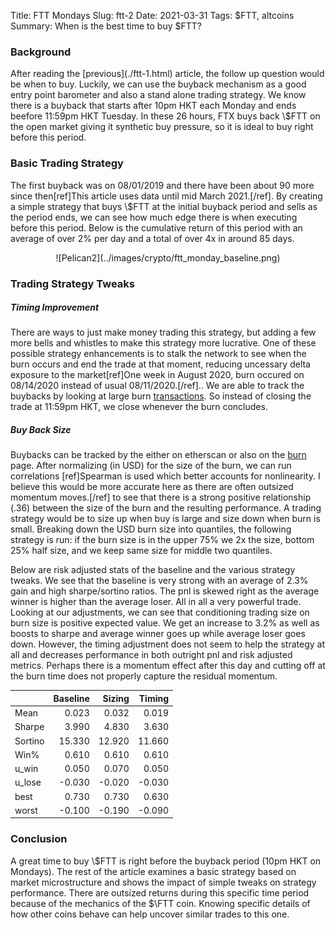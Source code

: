 Title: FTT Mondays
Slug: ftt-2
Date: 2021-03-31
Tags: $FTT, altcoins
Summary: When is the best time to buy \$FTT?

<h3>Background</h3>
After reading the [previous](./ftt-1.html) article, the follow up question would be when to buy. 
Luckily, we can use the buyback mechanism as a good entry point barometer and also a stand alone trading strategy.
We know there is a buyback that starts after 10pm HKT each Monday and ends beefore 11:59pm HKT Tuesday. 
In these 26 hours, FTX buys back \$FTT on the open market giving it synthetic buy pressure, so it is ideal to buy right before this period.

<h3>Basic Trading Strategy</h3>
<p>
The first buyback was on 08/01/2019 and there have been about 90 more since then[ref]This article uses data until mid March 2021.[/ref]. 
By creating a simple strategy that buys \$FTT at the initial buyback period and sells as the period ends, we can see how much edge there is when executing before this period.
Below is the cumulative return of this period with an average of over 2% per day and a total of over 4x in around 85 days.
</p>

<center>
![Pelican2](../images/crypto/ftt_monday_baseline.png)
</center>


<h3>Trading Strategy Tweaks</h3>
<h5>Timing Improvement</h5>
<p>
There are ways to just make money trading this strategy, but adding a few more bells and whistles to make this strategy more lucrative.
One of these possible strategy enhancements is to stalk the network to see when the burn occurs and end the trade at that moment, reducing uncessary delta exposure to the market[ref]One week in August 2020, burn occured on 08/14/2020 instead of usual 08/11/2020.[/ref]..
We are able to track the buybacks by looking at large burn <a href="https://etherscan.io/tx/0xc780a0944f644454c6a07e08c4446e07f01ddfdc0190935a0234feaa3b12009b" target="_blank">transactions</a>.
So instead of closing the trade at 11:59pm HKT, we close whenever the burn concludes.
</p>

<h5>Buy Back Size</h5>
<p>
Buybacks can be tracked by the either on etherscan or also on the <a href="https://ftx.com/en/ftt" target="_blank">burn</a> page.
After normalizing (in USD) for the size of the burn, we can run correlations
[ref]Spearman is used which better accounts for nonlinearity. I believe this would be more accurate here as there are often outsized momentum moves.[/ref]
 to see that there is a strong positive relationship (.36) between the size of the burn and the resulting performance.
A trading strategy would be to size up when buy is large and size down when burn is small.
Breaking down the USD burn size into quantiles, the following strategy is run: if the burn size is in the upper 75% we 2x the size, bottom 25% half size, and we keep same size for middle two quantiles.
</p>

<p>
Below are risk adjusted stats of the baseline and the various strategy tweaks.
We see that the baseline is very strong with an average of 2.3% gain and high sharpe/sortino ratios. 
The pnl is skewed right as the average winner is higher than the average loser. All in all a very powerful trade.
Looking at our adjustments, we can see that conditioning trading size on burn size is positive expected value. 
We get an increase to 3.2% as well as boosts to sharpe and average winner goes up while average loser goes down.
However, the timing adjustment does not seem to help the strategy at all and decreases performance in both outright pnl and risk adjusted metrics.
Perhaps there is a momentum effect after this day and cutting off at the burn time does not properly capture the residual momentum.
</p>


|         | Baseline | Sizing | Timing |
|---------|---------:|-------:|-------:|
| Mean    |    0.023 |  0.032 |  0.019 |
| Sharpe  |    3.990 |  4.830 |  3.630 |
| Sortino |   15.330 | 12.920 | 11.660 |
| Win%    |    0.610 |  0.610 |  0.610 |
| u\_win  |    0.050 |  0.070 |  0.050 |
| u\_lose |   -0.030 | -0.020 | -0.030 |
| best    |    0.730 |  0.730 |  0.630 |
| worst   |   -0.100 | -0.190 | -0.090 |


<h3>Conclusion</h3>
<p>
A great time to buy \$FTT is right before the buyback period (10pm HKT on Mondays).
The rest of the article examines a basic strategy based on market microstructure and shows the impact of simple tweaks on strategy performance.
There are outsized returns during this specific time period because of the mechanics of the $\FTT coin.
Knowing specific details of how other coins behave can help uncover similar trades to this one.
</p>
